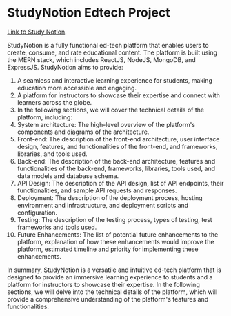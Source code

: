 # StudyNotion Edtech Project
[Link to Study Notion](https://studynotion-frontend.vercel.app/).


StudyNotion is a fully functional ed-tech platform that enables users to create, consume, and rate educational content. The platform is built using the MERN stack, which includes ReactJS, NodeJS, MongoDB, and ExpressJS.
StudyNotion aims to provide:

1. A seamless and interactive learning experience for students, making education more accessible and engaging.
2. A platform for instructors to showcase their expertise and connect with learners across the globe.
3. In the following sections, we will cover the technical details of the platform, including:
4. System architecture: The high-level overview of the platform's components and diagrams of the architecture.
5. Front-end: The description of the front-end architecture, user interface design, features, and functionalities of the front-end, and frameworks, libraries, and tools used.
6. Back-end: The description of the back-end architecture, features and functionalities of the back-end, frameworks, libraries, tools used, and data models and database schema.
7. API Design: The description of the API design, list of API endpoints, their functionalities, and sample API requests and responses.
8. Deployment: The description of the deployment process, hosting environment and infrastructure, and deployment scripts and configuration.
9. Testing: The description of the testing process, types of testing, test frameworks and tools used.
10. Future Enhancements: The list of potential future enhancements to the platform, explanation of how these enhancements would improve the platform, estimated timeline and priority for implementing these enhancements.

In summary, StudyNotion is a versatile and intuitive ed-tech platform that is designed to provide an immersive learning experience to students and a platform for instructors to showcase their expertise. In the following sections, we will delve into the technical details of the platform, which will provide a comprehensive understanding of the platform's features and functionalities.
